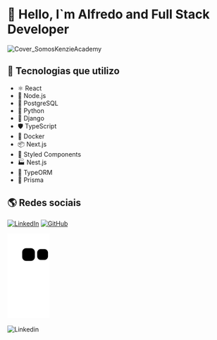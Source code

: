 # 👋 Hello, I`m Alfredo and Full Stack Developer

![Cover_SomosKenzieAcademy](https://user-images.githubusercontent.com/101817225/170341920-a3c10728-467b-4357-9428-0009b46e1af3.png)

<h2>🚀 Tecnologias que utilizo</h2>

<ul> 
    <li>⚛️ React</li>
    <li>🔧 Node.js</li>
    <li>🐘 PostgreSQL</li>
    <li>🐍 Python</li>
    <li>🐲 Django</li>
    <li>🛡️ TypeScript</li>
    <li>🐳 Docker</li>
    <li>📦 Next.js</li>
    <li>🎨 Styled Components</li>
    <li>🏭 Nest.js</li>
    <li>🔶 TypeORM</li>
    <li>🔷 Prisma</li>
</ul>

<h2>🌎 Redes sociais</h2>

[![LinkedIn](https://img.shields.io/badge/LinkedIn-0077B5?style=for-the-badge&logo=linkedin&logoColor=white)](https://www.linkedin.com/in/alfredopfneto/)
[![GitHub](https://img.shields.io/badge/GitHub-100000?style=for-the-badge&logo=github&logoColor=white)](https://github.com/alfredopfneto)

![Snake animation](https://github.com/rafaballerini/rafaballerini/blob/output/github-contribution-grid-snake.svg)

![Linkedin](https://user-images.githubusercontent.com/101817225/170341903-e0ef57e3-ad3b-4424-9156-12166981fd8e.png)
